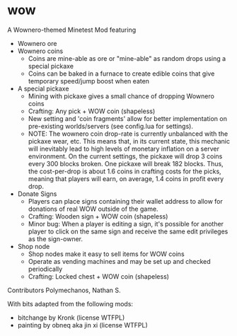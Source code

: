 # wow
A Wownero-themed Minetest Mod featuring
- Wownero ore
- Wownero coins 
    - Coins are mine-able as ore or "mine-able" as random drops using a special pickaxe
    - Coins can be baked in a furnace to create edible coins that give temporary speed/jump boost when eaten
- A special pickaxe
    - Mining with pickaxe gives a small chance of dropping Wownero coins
    - Crafting: Any pick + WOW coin (shapeless)
    - New setting and 'coin fragments' allow for better implementation on pre-existing worlds/servers (see config.lua for settings).
    - NOTE: The wownero coin drop-rate is currently unbalanced with the pickaxe wear, etc. This means that, in its current state, this mechanic will inevitably lead to high levels of monetary inflation on a server environment. On the current settings, the pickaxe will drop 3 coins every 300 blocks broken. One pickaxe will break 182 blocks. Thus, the cost-per-drop is about 1.6 coins in crafting costs for the picks, meaning that players will earn, on average, 1.4 coins in profit every drop. 
- Donate Signs
    - Players can place signs containing their wallet address to allow for donations of real WOW outside of the game.
    - Crafting: Wooden sign + WOW coin (shapeless)
    - Minor bug: When a player is editing a sign, it's possible for another player to click on the same sign and receive the same edit privileges as the sign-owner.
- Shop node
    - Shop nodes make it easy to sell items for WOW coins
    - Operate as vending machines and may be set up and checked periodically
    - Crafting: Locked chest + WOW coin (shapeless)

Contributors
Polymechanos, Nathan S.

With bits adapted from the following mods:
- bitchange by Kronk (license WTFPL)
- painting by obneq aka jin xi (license WTFPL)


